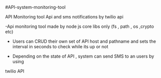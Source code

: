 #API-system-monitoring-tool

API Monitoring tool Api and sms notifications by twilio api

  -Api monitoring tool made by node js core libs only (fs , path , os ,crypto etc)  

  - Users can CRUD their own set of API host and pathname and sets the interval in seconds to check while its up or not

  - Depending on the state of API , system can send SMS to an users by using 

  twilio API

